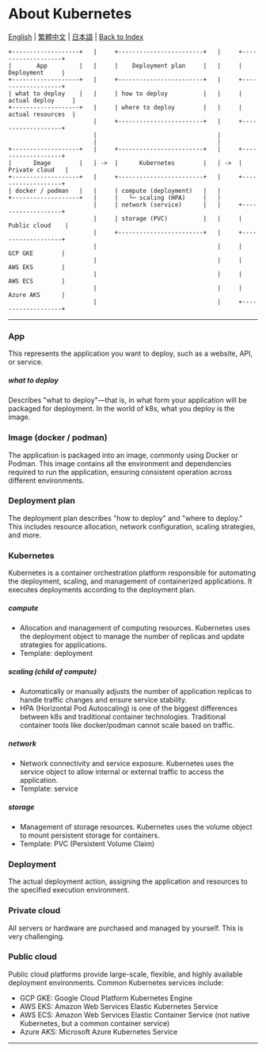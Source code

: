 # About Kubernetes

[English](../en/01_about_kubernetes.md) | [繁體中文](../zh-tw/01_about_kubernetes.md) | [日本語](../ja/01_about_kubernetes.md) | [Back to Index](../README.md)

```
+-------------------+   |     +------------------------+   |     +-------------------+
|       App         |   |     |    Deployment plan     |   |     |    Deployment     |
+-------------------+   |     +------------------------+   |     +-------------------+
| what to deploy    |   |     | how to deploy          |   |     | actual deploy     |
+-------------------+   |     | where to deploy        |   |     | actual resources  |
                        |     +------------------------+   |     +-------------------+
                        |                                  |                          
                        |                                  |                          
+-------------------+   |     +------------------------+   |     +-------------------+
|      Image        |   | ->  |      Kubernetes        |   | ->  |   Private cloud   |
+-------------------+   |     +------------------------+   |     +-------------------+
| docker / podman   |   |     | compute (deployment)   |   |                           
+-------------------+   |     |   └─ scaling (HPA)     |   |                                                   
                        |     | network (service)      |   |     +-------------------+
                        |     | storage (PVC)          |   |     |   Public cloud    |
                        |     +------------------------+   |     +-------------------+
                        |                                  |     |    GCP GKE        |
                        |                                  |     |    AWS EKS        |
                        |                                  |     |    AWS ECS        |
                        |                                  |     |    Azure AKS      |
                        |                                  |     +-------------------+
```

---

### App
This represents the application you want to deploy, such as a website, API, or service.

##### what to deploy
Describes "what to deploy"—that is, in what form your application will be packaged for deployment. In the world of k8s, what you deploy is the image.

### Image (docker / podman)
The application is packaged into an image, commonly using Docker or Podman. This image contains all the environment and dependencies required to run the application, ensuring consistent operation across different environments.

### Deployment plan
The deployment plan describes "how to deploy" and "where to deploy." This includes resource allocation, network configuration, scaling strategies, and more.

### Kubernetes
Kubernetes is a container orchestration platform responsible for automating the deployment, scaling, and management of containerized applications. It executes deployments according to the deployment plan.

##### compute
- Allocation and management of computing resources. Kubernetes uses the deployment object to manage the number of replicas and update strategies for applications.
- Template: deployment

##### scaling (child of compute)
- Automatically or manually adjusts the number of application replicas to handle traffic changes and ensure service stability.
- HPA (Horizontal Pod Autoscaling) is one of the biggest differences between k8s and traditional container technologies. Traditional container tools like docker/podman cannot scale based on traffic.

##### network
- Network connectivity and service exposure. Kubernetes uses the service object to allow internal or external traffic to access the application.
- Template: service

##### storage
- Management of storage resources. Kubernetes uses the volume object to mount persistent storage for containers.
- Template: PVC (Persistent Volume Claim)

### Deployment
The actual deployment action, assigning the application and resources to the specified execution environment.

### Private cloud
All servers or hardware are purchased and managed by yourself. This is very challenging.

### Public cloud
Public cloud platforms provide large-scale, flexible, and highly available deployment environments. Common Kubernetes services include:
- GCP GKE: Google Cloud Platform Kubernetes Engine
- AWS EKS: Amazon Web Services Elastic Kubernetes Service
- AWS ECS: Amazon Web Services Elastic Container Service (not native Kubernetes, but a common container service)
- Azure AKS: Microsoft Azure Kubernetes Service

--- 
